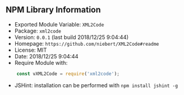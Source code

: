 ## NPM Library Information
* Exported Module Variable: `XML2Code`
* Package:  `xml2code`
* Version:  `0.0.1`   (last build 2018/12/25 9:04:44)
* Homepage: `https://github.com/niebert/XML2Code#readme`
* License:  MIT
* Date:     2018/12/25 9:04:44
* Require Module with:
```javascript
    const vXML2Code = require('xml2code');
```
* JSHint: installation can be performed with `npm install jshint -g`
